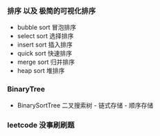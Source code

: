 ### 排序 以及 极简的可视化排序
* bubble sort 冒泡排序
* select sort 选择排序
* insert sort 插入排序
*  quick sort 快速排序
*  merge sort 归并排序
*   heap sort 堆排序

### BinaryTree
* BinarySortTree 二叉搜索树
		- 链式存储
		- 顺序存储

### leetcode 没事刷刷题

